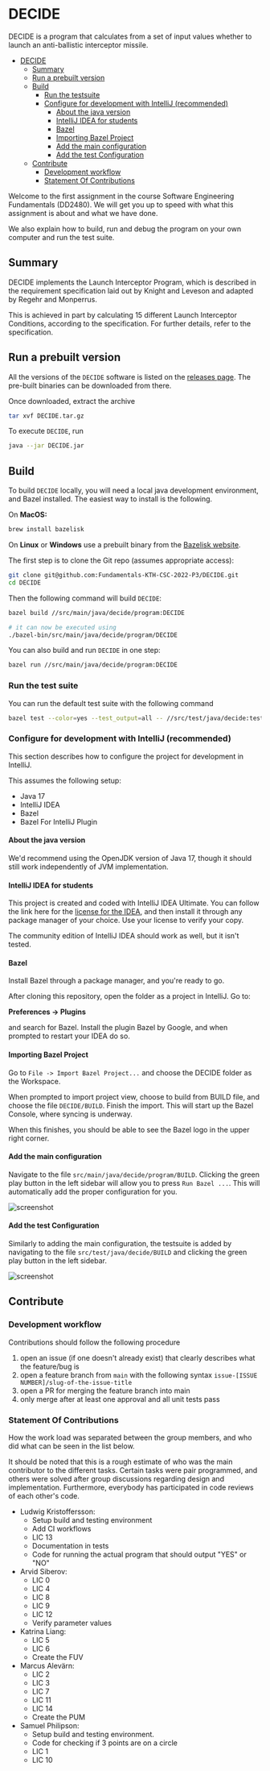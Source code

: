 # DECIDE

DECIDE is a program that calculates from a set of input values whether to launch an anti-ballistic interceptor missile.

- [DECIDE](#decide)
  - [Summary](#summary)
  - [Run a prebuilt version](#run-a-prebuilt-version)
  - [Build](#build)
    - [Run the testsuite](#run-the-testsuite)
    - [Configure for development with IntelliJ (recommended)](#configure-for-development-with-intellij-recommended)
      - [About the java version](#about-the-java-version)
      - [IntelliJ IDEA for students](#intellij-idea-for-students)
      - [Bazel](#bazel)
      - [Importing Bazel Project](#importing-bazel-project)
      - [Add the main configuration](#add-the-main-configuration)
      - [Add the test Configuration](#add-the-test-configuration)
  - [Contribute](#contribute)
    - [Development workflow](#development-workflow)
    - [Statement Of Contributions](#statement-of-contributions)

Welcome to the first assignment in the course Software Engineering Fundamentals (DD2480). We will get you up to speed with what this assignment is about and what we have done.

We also explain how to build, run and debug the program on your own computer and run the test suite.

## Summary

DECIDE implements the Launch Interceptor Program, which is described in the requirement specification laid out by Knight and Leveson and adapted by Regehr and Monperrus.

This is achieved in part by calculating 15 different Launch Interceptor Conditions, according to the specification. For further details, refer to the specification. 

## Run a prebuilt version

All the versions of the `DECIDE` software is listed on the [releases page](https://github.com/Fundamentals-KTH-CSC-2022-P3/DECIDE/releases). The pre-built binaries can be downloaded from there.

Once downloaded, extract the archive

```bash
tar xvf DECIDE.tar.gz
```

To execute `DECIDE`, run

```bash
java --jar DECIDE.jar
```

## Build

To build `DECIDE` locally, you will need a local java development environment, and Bazel installed. The easiest way to install is the following.

On **MacOS:**

```bash
brew install bazelisk
```

On **Linux** or **Windows** use a prebuilt binary from the [Bazelisk website](https://github.com/bazelbuild/bazelisk/releases).

The first step is to clone the Git repo (assumes appropriate access):

```bash
git clone git@github.com:Fundamentals-KTH-CSC-2022-P3/DECIDE.git
cd DECIDE
```

Then the following command will build `DECIDE`:

```bash
bazel build //src/main/java/decide/program:DECIDE

# it can now be executed using
./bazel-bin/src/main/java/decide/program/DECIDE
```

You can also build and run `DECIDE` in one step:

```bash
bazel run //src/main/java/decide/program:DECIDE
```

### Run the test suite

You can run the default test suite with the following command

```bash
bazel test --color=yes --test_output=all -- //src/test/java/decide:testsuite
```

### Configure for development with IntelliJ (recommended)

This section describes how to configure the project for development in IntelliJ.

This assumes the following setup:

- Java 17
- IntelliJ IDEA
- Bazel
- Bazel For IntelliJ Plugin

#### About the java version

We'd recommend using the OpenJDK version of Java 17, though it should still work independently of JVM implementation.

#### IntelliJ IDEA for students

This project is created and coded with IntelliJ IDEA Ultimate. You can follow the link here for the [license for the IDEA](https://www.jetbrains.com/community/education/#students), and then install it through any package manager of your choice. Use your license to verify your copy.

The community edition of IntelliJ IDEA should work as well, but it isn't tested.

#### Bazel

Install Bazel through a package manager, and you're ready to go.

After cloning this repository, open the folder as a project in IntelliJ. Go to:

__Preferences -> Plugins__

and search for Bazel. Install the plugin Bazel by Google, and when prompted to restart your IDEA do so.

#### Importing Bazel Project

Go to `File -> Import Bazel Project...` and choose the DECIDE folder as the Workspace.

When prompted to import project view, choose to build from BUILD file, and choose the file `DECIDE/BUILD`. Finish the import. This will start up the Bazel Console, where syncing is underway.

When this finishes, you should be able to see the Bazel logo in the upper right corner.

#### Add the main configuration

Navigate to the file `src/main/java/decide/program/BUILD`. Clicking the green play button in the left sidebar will allow you to press `Run Bazel ...`. This will automatically add the proper configuration for you.

![screenshot](docs/img/BUILD-img-1.png)

#### Add the test Configuration

Similarly to adding the main configuration, the testsuite is added by navigating to the file `src/test/java/decide/BUILD` and clicking the green play button in the left sidebar.

![screenshot](docs/img/BUILD-img-1.png)

## Contribute

### Development workflow

Contributions should follow the following procedure

1. open an issue (if one doesn't already exist) that clearly describes what the feature/bug is
2. open a feature branch from `main` with the following syntax `issue-[ISSUE NUMBER]/slug-of-the-issue-title`
3. open a PR for merging the feature branch into main
4. only merge after at least one approval and all unit tests pass

### Statement Of Contributions

How the work load was separated between the group members, and who
did what can be seen in the list below.

It should be noted that this is a rough estimate of who was the main contributor to the different tasks.
Certain tasks were pair programmed, and others were solved after group discussions regarding design and implementation.
Furthermore, everybody has participated in code reviews of each other's code.

- Ludwig Kristoffersson:
  - Setup build and testing environment
  - Add CI workflows
  - LIC 13
  - Documentation in tests
  - Code for running the actual program that should output "YES" or "NO"
- Arvid Siberov:
  - LIC 0
  - LIC 4
  - LIC 8
  - LIC 9
  - LIC 12
  - Verify parameter values
- Katrina Liang:
  - LIC 5
  - LIC 6
  - Create the FUV
- Marcus Alevärn:
  - LIC 2
  - LIC 3
  - LIC 7
  - LIC 11
  - LIC 14
  - Create the PUM
- Samuel Philipson:
  - Setup build and testing environment.
  - Code for checking if 3 points are on a circle
  - LIC 1
  - LIC 10
